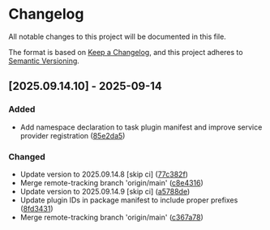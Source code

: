 # Changelog

All notable changes to this project will be documented in this file.

The format is based on [Keep a Changelog](https://keepachangelog.com/en/1.0.0/),
and this project adheres to [Semantic Versioning](https://semver.org/spec/v2.0.0.html).

## [2025.09.14.10] - 2025-09-14

### Added

* Add namespace declaration to task plugin manifest and improve service provider registration ([85e2da5](https://github.com/N6REJ/bears_aichatbot/commit/85e2da5))

### Changed

* Update version to 2025.09.14.8 [skip ci] ([77c382f](https://github.com/N6REJ/bears_aichatbot/commit/77c382f))
* Merge remote-tracking branch 'origin/main' ([c8e4316](https://github.com/N6REJ/bears_aichatbot/commit/c8e4316))
* Update version to 2025.09.14.9 [skip ci] ([a5788de](https://github.com/N6REJ/bears_aichatbot/commit/a5788de))
* Update plugin IDs in package manifest to include proper prefixes ([8fd3431](https://github.com/N6REJ/bears_aichatbot/commit/8fd3431))
* Merge remote-tracking branch 'origin/main' ([c367a78](https://github.com/N6REJ/bears_aichatbot/commit/c367a78))

